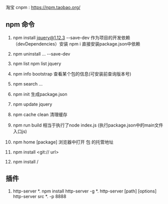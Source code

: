淘宝 cnpm : https://npm.taobao.org/

## npm 命令

1. npm install jquery@1.12.3
    --save-dev 作为项目的开发依赖（devDependencies）安装
    npm i      直接安装package.json中依赖

2. npm uninstall ...
    --save-dev

3. npm list
    npm list jquery

4. npm info bootstrap
    查看某个包的信息(可安装前查询版本号)

5. npm search ...

6. npm init
    生成package.json

7. npm update jquery

8. npm cache clean
    清理缓存

10. npm run build
    相当于执行了node index.js  (执行package.json中的main文件入口js)

11. npm home [package]
    浏览器中打开 包 的托管地址

12. npm install <git:// url>

13. npm install <github username>/<github project>


## 插件

1. http-server
    *. npm install http-server -g
    *. http-server [path] [options]
        http-server src
    *. -p 8888
